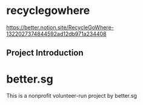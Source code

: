 # recyclegowhere
https://better.notion.site/RecycleGoWhere-1322027374844592ad12db971a234408

## Project Introduction 


# better.sg
This is a nonprofit volunteer-run project by better.sg

